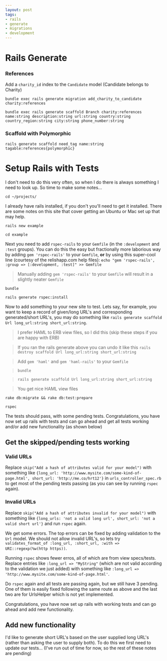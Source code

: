 ```yaml
---
layout: post
tags:
- rails
- generate
- migrations
- development
---
```


# Rails Generate

### References

Add a `charity_id` index to the `Candidate` model (Candidate belongs to Charity)

```
bundle exec rails generate migration add_charity_to_candidate charity:references
```

```
bundle exec rails generate scaffold Branch charity:references name:string description:string url:string country:string country_region:string city:string phone_number:string
```

### Scaffold with Polymorphic

```
rails generate scaffold need_tag name:string tagable:references{polymorphic}
```

# Setup Rails with Tests

I don't need to do this very often, so when I do there is always something I need to look up. So time to make some notes...

```
cd ~/projects/
```

I already have rails installed, if you don't you'll need to get it installed. There are some notes on this site that cover getting an Ubuntu or Mac set up that may help.

```
rails new example
```

```
cd example
```

Next you need to add `rspec-rails` to your `Gemfile` (in the `:development` and `:test` groups). You can do this the easy but fractionally more laborious way by adding `gem 'rspec-rails'` to your `Gemfile`, <b>or</b> by using this super-cool line (courtesy of the relishapp.com help files): `echo "gem 'rspec-rails', :group => [:development, :test]" >> Gemfile`

> Manually adding `gem 'rspec-rails'` to your `Gemfile` will result in a slightly neater `Gemfile`

```
bundle
```

```
rails generate rspec:install
```

Now to add something to your new site to test. Lets say, for example, you want to keep a record of given/long URL's and corresponding generated/short URL's, you may do something like `rails generate scaffold Url long_url:string short_url:string`.

> I prefer HAML to ERB view files, so I did this (skip these steps if you are happy with ERB)

> If you ran the rails generate above you can undo it like this `rails destroy scaffold Url long_url:string short_url:string`

> Add `gem 'haml'` and `gem 'haml-rails'` to your `Gemfile`

> `bundle`

> `rails generate scaffold Url long_url:string short_url:string`

> You get nice HAML view files

```
rake db:migrate && rake db:test:prepare
```

```
rspec
```

The tests should pass, with some pending tests. Congratulations, you have now set up rails with tests and can go ahead and get all tests working and/or add new functionality (as shown below)

## Get the skipped/pending tests working

### Valid URLs

Replace `skip("Add a hash of attributes valid for your model")` with something like `{long_url: 'http://www.mysite.com/some-kind-of-page.html', short_url: 'http://me.co/hrt12'}` in `urls_controller_spec.rb` to get most of the pending tests passing (as you can see by running `rspec` again).

### Invalid URLs

Replace `skip("Add a hash of attributes invalid for your model")` with something like `{long_urls: 'not a valid long url', short_url: 'not a valid short url'}` and run `rspec` again.

We get some errors. The top errors can be fixed by adding validation to the `Url` model. We should not allow invalid URL's, so lets try `validates_format_of :long_url, :short_url, :with => URI::regexp(%w(http https))`.

Running `rspec` shows fewer erros, all of which are from view specs/tests. Replace entries like `:long_url => "MyString"` (which are not valid according to the validation we just added) with something like `:long_url => 'http://www.mysite.com/some-kind-of-page.html'`.

Do `rspec` again and all tests are passing again, but we still have 3 pending. One of them is easily fixed following the same route as above and the last two are for UrlsHelper which is not yet implemented.

Congratulations, you have now set up rails with working tests and can go ahead and add new functionality.

## Add new functionality

I'd like to generate short URL's based on the user supplied long URL's (rather than asking the user to supply both). To do this we first need to update our tests... (I've run out of time for now, so the rest of these notes are pending)
